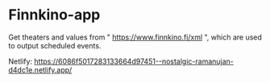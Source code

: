 # Finnkino-app
Get theaters and values from " https://www.finnkino.fi/xml ", which are used to output scheduled events.

Netlify: https://6086f5017283133664d97451--nostalgic-ramanujan-d4dc1e.netlify.app/
